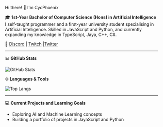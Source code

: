 Hi there! 👋 I'm CycPhoenix

🎓 **1st-Year Bachelor of Computer Science (Hons) in Artificial Intelligence**
I self-taught programmer and a first-year university student specialising in Artificial Intelligence. Skilled in JavaScript and Python, and currently expanding my knowledge in TypeScript, Jaya, C++, C#.

🔗 [Discord](https://discord.com/invite/dy6FjFG2sd) | [Twitch](https://www.twitch.tv/cycphoenix) |[Twitter](https://twitter.com/CycPhoenix_)

---

📊 **GitHub Stats**

![GitHub Stats](https://github-readme-stats.vercel.app/api?username=cycphoenix&show_icons=true&theme=tokyonight)

<!-- ![Languages](https://github-readme-stats.vercel.app/api/top-langs/?username=CycPhoenix&theme=yeblu&show_icons=true&count_private=true) -->
🌐 **Languages & Tools**

![Top Langs](https://github-readme-stats.vercel.app/api/top-langs/?username=CycPhoenix&theme=tokyonight)

---

💻 **Current Projects and Learning Goals**
- Exploring AI and Machine Learning concepts
- Building a portfolio of projects in JayaScript and Python

<!--
**CycPhoenix/CycPhoenix** is a ✨ _special_ ✨ repository because its `README.md` (this file) appears on your GitHub profile.

Here are some ideas to get you started:

- 🔭 I’m currently working on ...
- 🌱 I’m currently learning ...
- 👯 I’m looking to collaborate on ...
- 🤔 I’m looking for help with ...
- 💬 Ask me about ...
- 📫 How to reach me: ...
- 😄 Pronouns: ...
- ⚡ Fun fact: ...
-->
